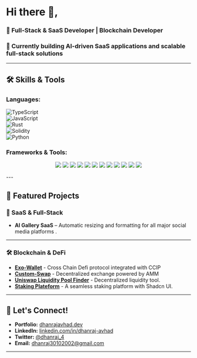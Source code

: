 
# Hi there 👋,  

### 🚀 Full-Stack & SaaS Developer | Blockchain Developer  

### 🔭 Currently building **AI-driven SaaS applications** and **scalable full-stack solutions**  
---

## 🛠 Skills & Tools  

### **Languages:**  
![TypeScript](https://img.shields.io/badge/-TypeScript-007ACC?logo=typescript&logoColor=white)  
![JavaScript](https://img.shields.io/badge/-JavaScript-F7DF1E?logo=javascript&logoColor=black)  
![Rust](https://img.shields.io/badge/-Rust-000?logo=rust&logoColor=white)  
![Solidity](https://img.shields.io/badge/-Solidity-363636?logo=solidity&logoColor=white)  
![Python](https://img.shields.io/badge/-Python-3776AB?logo=python&logoColor=white)  

### **Frameworks & Tools:**  
<p align="center">
  <img src="https://img.shields.io/badge/-Next.js-000?logo=next.js&logoColor=white" />
  <img src="https://img.shields.io/badge/-React-61DAFB?logo=react&logoColor=black" />
  <img src="https://img.shields.io/badge/-Node.js-339933?logo=node.js&logoColor=white" />
  <img src="https://img.shields.io/badge/-Prisma-2D3748?logo=prisma&logoColor=white" />
  <img src="https://img.shields.io/badge/-TailwindCSS-38B2AC?logo=tailwind-css&logoColor=white" />
  <img src="https://img.shields.io/badge/-Shadcn%20UI-000?logo=shadcn&logoColor=white" />
  <img src="https://img.shields.io/badge/-Stripe-6266E4?logo=stripe&logoColor=white" />
  <img src="https://img.shields.io/badge/-PostgreSQL-336791?logo=postgresql&logoColor=white" />
  <img src="https://img.shields.io/badge/-MongoDB-47A248?logo=mongodb&logoColor=white" />
  <img src="https://img.shields.io/badge/-Docker-2496ED?logo=docker&logoColor=white" />
  <img src="https://img.shields.io/badge/-NeonDB-FF6F61?logo=neondb&logoColor=white" />
  <img src="https://img.shields.io/badge/-Supabase-3ECF8E?logo=supabase&logoColor=white" />
</p>
---

## 🌟 Featured Projects

### **🚀 SaaS & Full-Stack**  
- **AI Gallery SaaS** – Automatic resizing and formatting for all major social media platforms .

---
### **🛠 Blockchain & DeFi** 
- [**Exo-Wallet**](https://github.com/Dhanraj30/Cross-wallet.git) - Cross Chain Defi protocol integrated with CCIP
- [**Custom-Swap**](https://github.com/Dhanraj30/Custom_Swap_v2.git) - Decentralized exchange powered by AMM
- [**Uniswap Liquidity Pool Finder**](https://github.com/Dhanraj30/liquidity-pool-finder.git) - Decentralized liquidity tool.  
- [**Staking Plateform**](https://github.com/Dhanraj30/staking-platform.git) - A seamless staking platform with Shadcn UI.  
---

## 💬 Let's Connect!  
- **Portfolio:** [dhanrajavhad.dev](https://dhanraj-portfolio-in.vercel.app/)  
- **LinkedIn:** [linkedin.com/in/dhanraj-avhad](https://www.linkedin.com/in/dhanraj-avhad-368795229/)  
- **Twitter:** [@dhanraj_4](https://x.com/dhanraj_4_)
- **Email:** dhanraj30102002@gmail.com
---

<!--
**Dhanraj30/Dhanraj30** is a ✨ _special_ ✨ repository because its `README.md` (this file) appears on your GitHub profile.

Here are some ideas to get you started:

- 🔭 I’m currently working on ...
- 🌱 I’m currently learning ...
- 👯 I’m looking to collaborate on ...
- 🤔 I’m looking for help with ...
- 💬 Ask me about ...
- 📫 How to reach me: ...
- 😄 Pronouns: ...
- ⚡ Fun fact: ...
-->
